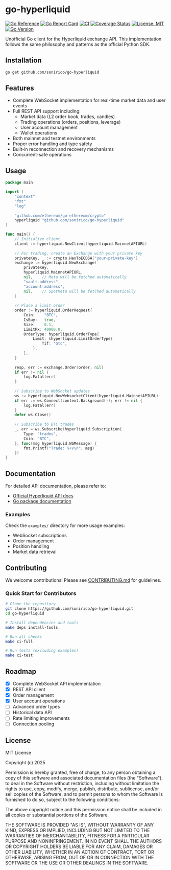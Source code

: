 # go-hyperliquid

[![Go Reference](https://pkg.go.dev/badge/github.com/sonirico/go-hyperliquid.svg)](https://pkg.go.dev/github.com/sonirico/go-hyperliquid)
[![Go Report Card](https://goreportcard.com/badge/github.com/sonirico/go-hyperliquid)](https://goreportcard.com/report/github.com/sonirico/go-hyperliquid)
[![CI](https://github.com/sonirico/go-hyperliquid/actions/workflows/ci.yml/badge.svg)](https://github.com/sonirico/go-hyperliquid/actions/workflows/ci.yml)
[![Coverage Status](https://coveralls.io/repos/github/sonirico/go-hyperliquid/badge.svg?branch=main)](https://coveralls.io/github/sonirico/go-hyperliquid?branch=main)
[![License: MIT](https://img.shields.io/badge/License-MIT-yellow.svg)](https://opensource.org/licenses/MIT)
[![Go Version](https://img.shields.io/github/go-mod/go-version/sonirico/go-hyperliquid)](https://go.dev/)

Unofficial Go client for the Hyperliquid exchange API. This implementation follows the same philosophy and patterns as the official Python SDK.

## Installation

```bash
go get github.com/sonirico/go-hyperliquid
```

## Features

- Complete WebSocket implementation for real-time market data and user events
- Full REST API support including:
  - Market data (L2 order book, trades, candles)
  - Trading operations (orders, positions, leverage)
  - User account management
  - Wallet operations
- Both mainnet and testnet environments
- Proper error handling and type safety
- Built-in reconnection and recovery mechanisms
- Concurrent-safe operations

## Usage

```go
package main

import (
    "context"
    "fmt"
    "log"
    
    "github.com/ethereum/go-ethereum/crypto"
    hyperliquid "github.com/sonirico/go-hyperliquid"
)

func main() {
    // Initialize client
    client := hyperliquid.NewClient(hyperliquid.MainnetAPIURL)
    
    // For trading, create an Exchange with your private key
    privateKey, _ := crypto.HexToECDSA("your-private-key")
    exchange := hyperliquid.NewExchange(
        privateKey,
        hyperliquid.MainnetAPIURL,
        nil,    // Meta will be fetched automatically
        "vault-address",
        "account-address",
        nil,    // SpotMeta will be fetched automatically
    )
    
    // Place a limit order
    order := hyperliquid.OrderRequest{
        Coin:    "BTC",
        IsBuy:   true,
        Size:    0.1,
        LimitPx: 40000.0,
        OrderType: hyperliquid.OrderType{
            Limit: &hyperliquid.LimitOrderType{
                Tif: "Gtc",
            },
        },
    }
    
    resp, err := exchange.Order(order, nil)
    if err != nil {
        log.Fatal(err)
    }
    
    // Subscribe to WebSocket updates
    ws := hyperliquid.NewWebsocketClient(hyperliquid.MainnetAPIURL)
    if err := ws.Connect(context.Background()); err != nil {
        log.Fatal(err)
    }
    defer ws.Close()
    
    // Subscribe to BTC trades
    _, err = ws.Subscribe(hyperliquid.Subscription{
        Type: "trades",
        Coin: "BTC",
    }, func(msg hyperliquid.WSMessage) {
        fmt.Printf("Trade: %+v\n", msg)
    })
}
```

## Documentation

For detailed API documentation, please refer to:
- [Official Hyperliquid API docs](https://hyperliquid.xyz/docs)
- [Go package documentation](https://pkg.go.dev/github.com/sonirico/go-hyperliquid)

### Examples

Check the `examples/` directory for more usage examples:
- WebSocket subscriptions
- Order management
- Position handling
- Market data retrieval

## Contributing

We welcome contributions! Please see [CONTRIBUTING.md](CONTRIBUTING.md) for guidelines.

### Quick Start for Contributors

```bash
# Clone the repository
git clone https://github.com/sonirico/go-hyperliquid.git
cd go-hyperliquid

# Install dependencies and tools
make deps install-tools

# Run all checks
make ci-full

# Run tests (excluding examples)
make ci-test
```

## Roadmap

- [x] Complete WebSocket API implementation
- [x] REST API client
- [x] Order management
- [x] User account operations
- [ ] Advanced order types
- [ ] Historical data API
- [ ] Rate limiting improvements
- [ ] Connection pooling

## License

MIT License

Copyright (c) 2025

Permission is hereby granted, free of charge, to any person obtaining a copy
of this software and associated documentation files (the "Software"), to deal
in the Software without restriction, including without limitation the rights
to use, copy, modify, merge, publish, distribute, sublicense, and/or sell
copies of the Software, and to permit persons to whom the Software is
furnished to do so, subject to the following conditions:

The above copyright notice and this permission notice shall be included in all
copies or substantial portions of the Software.

THE SOFTWARE IS PROVIDED "AS IS", WITHOUT WARRANTY OF ANY KIND, EXPRESS OR
IMPLIED, INCLUDING BUT NOT LIMITED TO THE WARRANTIES OF MERCHANTABILITY,
FITNESS FOR A PARTICULAR PURPOSE AND NONINFRINGEMENT. IN NO EVENT SHALL THE
AUTHORS OR COPYRIGHT HOLDERS BE LIABLE FOR ANY CLAIM, DAMAGES OR OTHER
LIABILITY, WHETHER IN AN ACTION OF CONTRACT, TORT OR OTHERWISE, ARISING FROM,
OUT OF OR IN CONNECTION WITH THE SOFTWARE OR THE USE OR OTHER DEALINGS IN THE
SOFTWARE.
